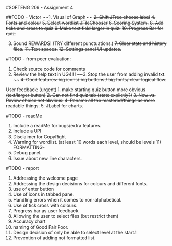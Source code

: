 #SOFTENG 206 - Assignment 4

##TODO - Victor
~~1. Visual of Graph ~~
~~2. Shift JTree choose label~~
~~4. Fonts and colour~~
~~5. Select wordlist JFileChooser~~
~~6. Scoring System.~~
~~8. Add ticks and cross to quiz~~
~~9. Make text field larger in quiz.~~
~~10. Progress Bar for quiz.~~


3. Sound REWARDS! (TRY different punctuations.)
~~7. Clear stats and history files.~~
~~11. Text spaces.~~
~~12. Settings panel UI updates.~~

#TODO - from peer evaluation:
1. Check source code for comments
2. Review the help text in UG4!!!
~~3. Stop the user from adding invalid txt. ~~
~~4. Good features: big icons/ big buttons / big fonts/ clear logical flow.~~

User feedback: (urgent)
~~1. make starting quiz button more obvious (text/larger button)~~
~~2. Can not find quiz tab (state explictly?)~~
~~3. New vs. Review choice not obvious.~~
~~4. Rename all the mastered/things as more readable things.~~
~~5. JLabel for charts.~~


#TODO - readMe
1. Include a readMe for bugs/extra features.
2. Include a UPI
3. Disclaimer for CopyRight
4. Warning for wordlist. (at least 10 words each level, should be levels 11) FORMATTING-
5. Debug panel.
6. Issue about new line characters.

#TODO - report
1. Addressing the welcome page
2. Addressing the design decisions for colours and different fonts.
3. use of enter button
4. Use of icons in tabbed pane. 
5. Handling errors when it comes to non-alphabetical.
6. Use of tick cross with colours.
7. Progress bar as user feedback.
8. Allowing the user to select files (but restrict them)
9. Accuracy chart
10. naming of Good Fair Poor.
11. Design decision of only be able to select level at the start.1
12. Prevention of adding not formatted list.
